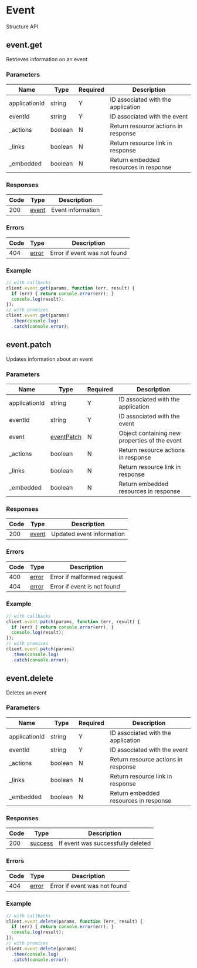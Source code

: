 # Event
Structure API

## event.get
Retrieves information on an event



### Parameters
| Name | Type | Required | Description |
| ---- | ---- | -------- | ----------- |
| applicationId | string | Y | ID associated with the application |
| eventId | string | Y | ID associated with the event |
| _actions | boolean | N | Return resource actions in response |
| _links | boolean | N | Return resource link in response |
| _embedded | boolean | N | Return embedded resources in response |

### Responses
| Code | Type | Description |
| ---- | ---- | ----------- |
| 200 | [event](_schemas.md#event) | Event information |

### Errors
| Code | Type | Description |
| ---- | ---- | ----------- |
| 404 | [error](_schemas.md#error) | Error if event was not found |

### Example
```javascript
// with callbacks
client.event.get(params, function (err, result) {
  if (err) { return console.error(err); }
  console.log(result);
});
// with promises
client.event.get(params)
  .then(console.log)
  .catch(console.error);
```
## event.patch
Updates information about an event



### Parameters
| Name | Type | Required | Description |
| ---- | ---- | -------- | ----------- |
| applicationId | string | Y | ID associated with the application |
| eventId | string | Y | ID associated with the event |
| event | [eventPatch](_schemas.md#eventpatch) | N | Object containing new properties of the event |
| _actions | boolean | N | Return resource actions in response |
| _links | boolean | N | Return resource link in response |
| _embedded | boolean | N | Return embedded resources in response |

### Responses
| Code | Type | Description |
| ---- | ---- | ----------- |
| 200 | [event](_schemas.md#event) | Updated event information |

### Errors
| Code | Type | Description |
| ---- | ---- | ----------- |
| 400 | [error](_schemas.md#error) | Error if malformed request |
| 404 | [error](_schemas.md#error) | Error if event is not found |

### Example
```javascript
// with callbacks
client.event.patch(params, function (err, result) {
  if (err) { return console.error(err); }
  console.log(result);
});
// with promises
client.event.patch(params)
  .then(console.log)
  .catch(console.error);
```
## event.delete
Deletes an event



### Parameters
| Name | Type | Required | Description |
| ---- | ---- | -------- | ----------- |
| applicationId | string | Y | ID associated with the application |
| eventId | string | Y | ID associated with the event |
| _actions | boolean | N | Return resource actions in response |
| _links | boolean | N | Return resource link in response |
| _embedded | boolean | N | Return embedded resources in response |

### Responses
| Code | Type | Description |
| ---- | ---- | ----------- |
| 200 | [success](_schemas.md#success) | If event was successfully deleted |

### Errors
| Code | Type | Description |
| ---- | ---- | ----------- |
| 404 | [error](_schemas.md#error) | Error if event was not found |

### Example
```javascript
// with callbacks
client.event.delete(params, function (err, result) {
  if (err) { return console.error(err); }
  console.log(result);
});
// with promises
client.event.delete(params)
  .then(console.log)
  .catch(console.error);
```
